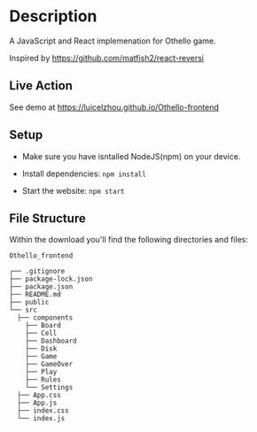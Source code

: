 # Description
A JavaScript and React implemenation for Othello game.

Inspired by https://github.com/matfish2/react-reversi

## Live Action
See demo at https://luicelzhou.github.io/Othello-frontend

## Setup

- Make sure you have isntalled NodeJS(npm) on your device.

- Install dependencies: `npm install`

- Start the website: `npm start`
  

## File Structure

Within the download you'll find the following directories and files:

```
Othello_frontend

┌── .gitignore
├── package-lock.json
├── package.json
├── README.md
├── public
└── src
  ├── components
    ├── Board
    ├── Cell
    ├── Dashboard
    ├── Disk
    ├── Game
    ├── GameOver
    ├── Play
    ├── Rules
    └── Settings
  ├── App.css
  ├── App.js
  ├── index.css
  └── index.js

```
